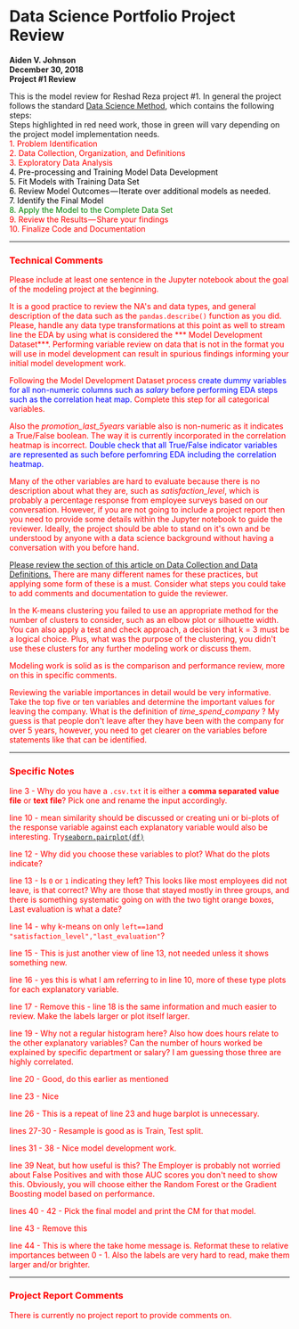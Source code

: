 # Data Science Portfolio Project Review

**Aiden V. Johnson**  
**December 30, 2018**  
**Project #1 Review**  

This is the model review for Reshad Reza project #1.  In general the project follows the standard
[Data Science Method](https://medium.com/datadriveninvestor/the-data-science-method-dsm-a-framework-on-how-to-take-your-data-science-projects-to-the-next-91f9fd81e5d1), which contains the following steps:  
Steps highlighted in red need work, those in green will vary depending on the project model implementation needs.   
  <font color =red> 1. Problem Identification   
  <font color =red> 2. Data Collection, Organization, and Definitions    
  <font color =red> 3. Exploratory Data Analysis  
  <font color = black>4. Pre-processing and Training Model Data Development  
    <font color =black>5. Fit Models with Training Data Set  
    <font color =black>6. Review Model Outcomes — Iterate over additional models as needed.  
    <font color =black>7. Identify the Final Model  
    <font color = green>8. Apply the Model to the Complete Data Set  
  <font color = red>9. Review the Results — Share your findings  
  <font color = red>10. Finalize Code and Documentation

  ---
### Technical Comments
Please include at least one sentence in the Jupyter notebook about the goal of the modeling project at the beginning.  

It is a good practice to review the NA's and data types, and general description of the data such as the `pandas.describe()` function as you did.  Please, handle any data type transformations at this point as well to stream line the EDA by using what is considered the *** Model Development Dataset***. Performing variable review on data that is not in the format you will use in model development can result in spurious findings informing your initial model development work.  

Following the Model Development Dataset process <font color =blue> create dummy variables for all non-numeric columns such as _salary_  before performing EDA steps such as the correlation heat map. </font>  Complete this step for all categorical variables.    

Also the *promotion_last_5years* variable also is non-numeric as it indicates a True/False boolean. The way it is currently incorporated in the correlation heatmap is incorrect. <font color =blue> Double check that all True/False indicator variables are represented as such before perfomring EDA including the correlation heatmap.</font>  

 Many of the other variables are hard to evaluate because there is no description about what they are, such as *satisfaction_level*, which is probably a percentage response from employee surveys based on our conversation. However, if you are not going to include a project report then you need to provide some details within the Jupyter notebook to guide the reviewer. Ideally, the project should be able to stand on it's own and be understood by anyone with a data science background without having a conversation with you before hand.  

[Please review the section of this article on Data Collection and Data Definitions.](https://medium.com/@aiden.dataminer/the-data-science-method-dsm-data-collection-organization-and-definitions-d19b6ff141c4?source=friends_link&sk=5616330d942e525a3d62282886f2109a) There are many different names for these practices, but applying some form of these is a must. Consider what steps you could take to add comments and documentation to guide the reviewer.  

In the K-means clustering you failed to use an appropriate method for the number of clusters to consider, such as an elbow plot or silhouette width.  You can also apply a test and check approach, a decision that k = 3 must be a logical choice. Plus, what was the purpose of the clustering, you didn't use these clusters for any further modeling work or discuss them.  

Modeling work is solid as is the comparison and performance review, more on this in specific comments.    

Reviewing the variable importances in detail would be very informative. Take the top five or ten variables and determine the important values for leaving the company. What is the definition of *time_spend_company* ? My guess is that people don't leave after they have been with the company for over 5 years, however, you need to get clearer on the variables before statements like that can be identified.  

---

### Specific Notes
line 3 - Why do you have a `.csv.txt` it is either a **comma separated value file** or **text file**? Pick one and rename the input accordingly.

line 10 - mean similarity should be discussed or creating uni or bi-plots of the response variable against each explanatory variable would also be interesting. Try[`seaborn.pairplot(df)`](http://seaborn.pydata.org/generated/seaborn.pairplot.html?highlight=plot)  

line 12 - Why did you choose these variables to plot? What do the plots indicate?

line 13 - Is `0` or `1` indicating they left? This looks like most employees did not leave, is that correct? Why are those that stayed mostly in three groups, and there is something systematic going on with the two tight orange boxes, Last evaluation is what a date?  

line 14 - why k-means on only `left==1`and `"satisfaction_level","last_evaluation"`?

line 15 - This is just another view of line 13, not needed unless it shows something new.  

line 16 - yes this is what I am referring to in line 10, more of these type plots for each explanatory variable.  

line 17 -  Remove this - line 18 is the same information and much easier to review. Make the labels larger or plot itself larger.

line 19 - Why not a regular histogram here? Also how does hours relate to the other explanatory variables? Can the number of hours worked be explained by specific department or salary? I am guessing those three are highly correlated.

line 20 - Good, do this earlier as mentioned

line 23 - Nice

line 26 - This is a repeat of line 23 and huge barplot is unnecessary.   

lines 27-30 - Resample is good as is Train, Test split.

lines 31 - 38 - Nice model development work.

line 39 Neat, but how useful is this? The Employer is probably not worried about False Positives and with those AUC scores you don't need to show this. Obviously, you will choose either the Random Forest or the Gradient Boosting model based on performance.

lines 40 - 42 - Pick the final model and print the CM for that model.

line 43 - Remove this

line 44 - This is where the take home message is. Reformat these to relative importances between 0 - 1. Also the labels are very hard to read, make them larger and/or brighter.   

---

### Project Report Comments
There is currently no project report to provide comments on.  

